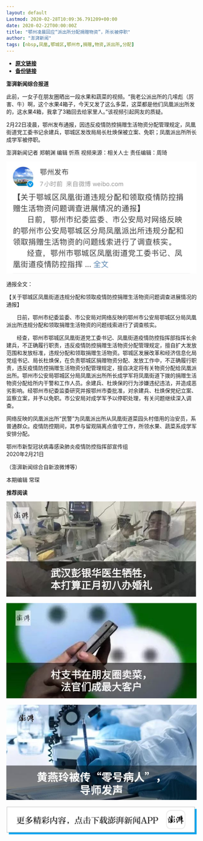 ```yaml
---
layout: default
Lastmod: 2020-02-28T10:09:36.791209+00:00
date: 2020-02-22T00:00:00Z
title: "鄂州凌晨回应“派出所分配捐赠物资”，所长被停职"
author: "澎湃新闻"
tags: [nbsp,凤凰,鄂城区,鄂州市,捐赠,物资,派出所,分配]
---
```


* [**原文链接**](http://mp.weixin.qq.com/s?__biz=MjM5MzI5NTU3MQ==&amp;mid=2651588765&amp;idx=3&amp;sn=bf3ecc881001b08cb58b6d2bed248aeb&amp;chksm=bd6195218a161c379603510b112d764e6397cccdaa18de7092c4f71bce7b7d79e89b503dfccf#rd)
* [**备份链接**](http://archive.today/CRfc3)


**澎湃新闻综合报道**  

  

此前，一女子在朋友圈晒出一段水果和蔬菜的视频。“我老公派出所的几嗦彪（厉害、牛）啊，这个水果4箱子，今天又发了这么多菜，这菜都是他们凤凰派出所发的，这水果4箱，我拿了3箱回去给家里人。”该视频引起网友的质疑。

  

2月22日凌晨，鄂州发布通报，因违反疫情防控捐赠生活物资分配管理规定，凤凰街道党工委书记余建兵，鄂城区发改局局长杜焕保被立案、免职；凤凰派出所所长成学军被停职。

  

澎湃新闻记者 郑朝渊 编辑 忻燕 视频来源：相关人士 责任编辑：周琦  

  

  

![](/images/post/0c4edaa770d492953c4ae898f880a78d.jpg)

  

通报全文：  

  

【关于鄂城区凤凰街道违规分配和领取疫情防控捐赠生活物资问题调查进展情况的通报】

  
       日前，鄂州市纪委监委、市公安局对网络反映的鄂州市公安局鄂城区分局凤凰派出所违规分配和领取捐赠生活物资的问题线索进行了调查核实。

  
       经查，鄂州市鄂城区凤凰街道党工委书记、凤凰街道疫情防控指挥部指挥长余建兵，不正确履行职责，违反疫情防控捐赠生活物资分配管理规定，擅自扩大发放范围和发放标准，违规分配和领取捐赠生活物资。鄂城区发展改革和经济信息化局党组书记、局长杜焕保，在负责鄂城区捐赠物资分配、发放工作中，不正确履行职责，违反疫情防控捐赠生活物资分配管理规定，擅自决定将有关物资分配给凤凰派出所。鄂州市公安局鄂城区分局凤凰派出所所长成学军将凤凰街道下拨的捐赠生活物资分配给所内干警和工作人员。余建兵、杜焕保的行为涉嫌违纪违法，并造成恶劣影响。经鄂州市纪委监委研究并报鄂州市委批准，对余建兵、杜焕保党纪立案、监察立案，并予以免职。市公安局对成学军予以停职处理，有关问题继续深入调查。

网络反映的凤凰派出所“民警”为凤凰派出所从凤凰街道菜园头村借用的治安员，系普通群众。疫情防控期间，其参与留观隔离点值守工作，所领水果、蔬菜系成学军安排分配。

鄂州市新型冠状病毒感染肺炎疫情防控指挥部宣传组  
2020年2月21日

  

（澎湃新闻综合自新浪微博等）  

  

  

本期编辑 常琛  

  

**推荐阅读**

  

[![](/images/post/12e0d94be82829ed4f958ea785fc7b62.jpg)](http://mp.weixin.qq.com/s?__biz=MjM5MzI5NTU3MQ==&mid=2651587716&idx=1&sn=9cf340714786ffd74330418b03bccf7c&chksm=bd6199388a16102e76351195f852c7325de5e1620da5882bd04ccd1ff7d24b0b5dff09895509&scene=21#wechat_redirect)

[![](/images/post/b7a1607b1b9dd9e435b97383f11e4fdb.jpg)](http://mp.weixin.qq.com/s?__biz=MjM5MzI5NTU3MQ==&mid=2651587171&idx=1&sn=8aae24846a49ce902e6c154354f8d8ec&chksm=bd619fdf8a1616c944b7af5c259ccdede7203b086feaaf72a3deb060cebf529ed9de32c73e10&scene=21#wechat_redirect)  

[![](/images/post/83af442de9e7f18338c0bca1aa647957.jpg)](http://mp.weixin.qq.com/s?__biz=MjM5MzI5NTU3MQ==&mid=2651584348&idx=1&sn=b118991f08403d87db2ac1c8aeafca59&chksm=bd666ae08a11e3f6fd7394262e2448da823d05b843876a4d6e6da4a499a18d4dffa6e4fef766&scene=21#wechat_redirect)

![](/images/post/faa036129172f4ba4cb775ad946d1eff.jpg)

